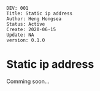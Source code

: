 ```
DEV: 001
Title: Static ip address
Author: Heng Hongsea
Status: Active
Create: 2020-06-15
Update: NA
version: 0.1.0
```

# Static ip address

Comming soon...